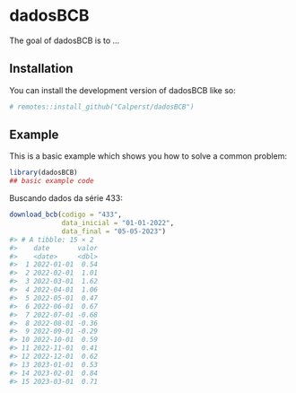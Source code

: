 
<!-- README.md is generated from README.Rmd. Please edit that file -->

# dadosBCB

<!-- badges: start -->
<!-- badges: end -->

The goal of dadosBCB is to …

## Installation

You can install the development version of dadosBCB like so:

``` r
# remotes::install_github("Calperst/dadosBCB")
```

## Example

This is a basic example which shows you how to solve a common problem:

``` r
library(dadosBCB)
## basic example code
```

Buscando dados da série 433:

``` r
download_bcb(codigo = "433",
             data_inicial = "01-01-2022",
             data_final = "05-05-2023")
#> # A tibble: 15 × 2
#>    date       valor
#>    <date>     <dbl>
#>  1 2022-01-01  0.54
#>  2 2022-02-01  1.01
#>  3 2022-03-01  1.62
#>  4 2022-04-01  1.06
#>  5 2022-05-01  0.47
#>  6 2022-06-01  0.67
#>  7 2022-07-01 -0.68
#>  8 2022-08-01 -0.36
#>  9 2022-09-01 -0.29
#> 10 2022-10-01  0.59
#> 11 2022-11-01  0.41
#> 12 2022-12-01  0.62
#> 13 2023-01-01  0.53
#> 14 2023-02-01  0.84
#> 15 2023-03-01  0.71
```
